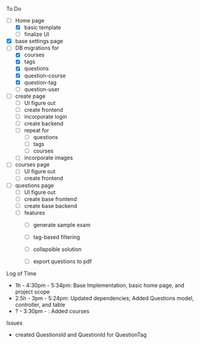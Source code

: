 To Do

- [ ] Home page
  - [x] basic template
  - [ ] finalize UI
- [x] base settings page
- [ ] DB migrations for
  - [x] courses
  - [x] tags
  - [x] questions
  - [x] question-course
  - [x] question-tag
  - [ ] question-user
- [ ] create page
  - [ ] UI figure out
  - [ ] create frontend
  - [ ] incorporate login
  - [ ] create backend
  - [ ] repeat for
    - [ ] questions
    - [ ] tags
    - [ ] courses
  - [ ] incorporate images
- [ ] courses page
  - [ ] UI figure out
  - [ ] create frontend
- [ ] questions page
  - [ ] UI figure out
  - [ ] create base frontend
  - [ ] create base backend
  - [ ] features
    - [ ] generate sample exam
    - [ ] tag-based filtering
    - [ ] collapsible solution
    - [ ] export questions to pdf




Log of Time

- 1h - 4:30pm - 5:34pm: Base Implementation, basic home page, and project scope
- 2.5h - 3pm - 5:24pm: Updated dependencies; Added Questions model, controller, and table
- ? - 3:30pm - : Added courses

Issues

- created QuestionsId and QuestionId for QuestionTag